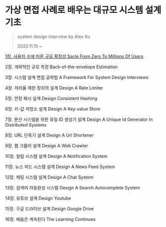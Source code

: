 # 가상 면접 사례로 배우는 대규모 시스템 설계 기초

> system design interview by Alex Xu
>
> 2022.11.15 ~

[1장. 사용자 수에 따른 규모 확장성 Sacle From Zero To Millions Of Users](https://github.com/sungyujeon/TIL/tree/master/architecture/system-design-interview/chapter01)

2장. 개략적인 규모 측정 Back-of-the-envelope Estimation

3장. 시스템 설계 면접 공략법 A Framework For System Design Interviews

4장. 처리율 제한 장치의 설계 Design A Rate Limiter

5장. 안정 해시 설계 Design Consistent Hashing

6장. 키-값 저장소 설계 Design A Key-value Store

7장. 분산 시스템을 위한 유일 ID 생성기 설계 Design A Unique Id Generator In Distributed Systems

8장. URL 단축기 설계 Design A Url Shortener

9장. 웹 크롤러 설계 Design A Web Crawler

10장. 알림 시스템 설계 Design A Notification System

11장. 뉴스 피드 시스템 설계 Design A News Feed System

12장. 채팅 시스템 설계 Design A Chat System

13장. 검색어 자동완성 시스템 Design A Search Autocomplete System

14장. 유튜브 설계 Design Youtube

15장. 구글 드라이브 설계 Design Google Drive

16장. 배움은 계속된다 The Learning Continues